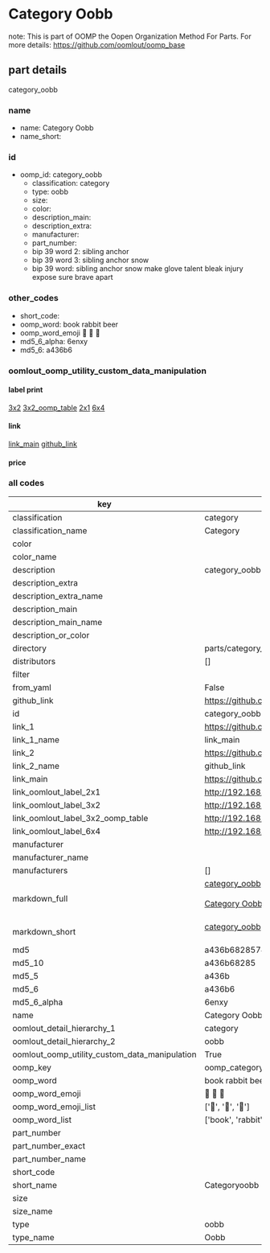# Category Oobb  

note: This is part of OOMP the Oopen Organization Method For Parts. For more details: https://github.com/oomlout/oomp_base

##  part details



category_oobb

### name
* name: Category Oobb
* name_short: 
### id
* oomp_id: category_oobb
  * classification: category
  * type: oobb
  * size: 
  * color: 
  * description_main: 
  * description_extra: 
  * manufacturer: 
  * part_number: 
  * bip 39 word 2: sibling anchor
  * bip 39 word 3: sibling anchor snow
  * bip 39 word: sibling anchor snow make glove talent bleak injury expose sure brave apart

### other_codes
* short_code: 
* oomp_word: book rabbit beer
* oomp_word_emoji :book: :rabbit: :beer:
* md5_6_alpha: 6enxy
* md5_6: a436b6






### oomlout_oomp_utility_custom_data_manipulation
#### label print
[3x2](http://192.168.1.245:1112/?label=oomp%206enxy)
[3x2_oomp_table](http://192.168.1.107:1112/?label=oomp%206enxy)
[2x1](http://192.168.1.242:1112/?label=oomp%206enxy)
[6x4](http://192.168.1.55:1112/?label=oomp%206enxy)    

#### link

[link_main](https://github.com/oomlout/oomlout_oomp_current_version_messy/tree/main/parts/category_oobb) [github_link](https://github.com/oomlout/oomlout_oomp_part_src/tree/main/parts/category_oobb)                             

#### price







### all codes 
| key | value |  
| --- | --- |  
| classification | category |  
| classification_name | Category |  
| color |  |  
| color_name |  |  
| description | category_oobb |  
| description_extra |  |  
| description_extra_name |  |  
| description_main |  |  
| description_main_name |  |  
| description_or_color |   |  
| directory | parts/category_oobb |  
| distributors | [] |  
| filter |  |  
| from_yaml | False |  
| github_link | https://github.com/oomlout/oomlout_oomp_part_src/tree/main/parts/category_oobb |  
| id | category_oobb |  
| link_1 | https://github.com/oomlout/oomlout_oomp_current_version_messy/tree/main/parts/category_oobb |  
| link_1_name | link_main |  
| link_2 | https://github.com/oomlout/oomlout_oomp_part_src/tree/main/parts/category_oobb |  
| link_2_name | github_link |  
| link_main | https://github.com/oomlout/oomlout_oomp_current_version_messy/tree/main/parts/category_oobb |  
| link_oomlout_label_2x1 | http://192.168.1.242:1112/?label=oomp%206enxy |  
| link_oomlout_label_3x2 | http://192.168.1.245:1112/?label=oomp%206enxy |  
| link_oomlout_label_3x2_oomp_table | http://192.168.1.107:1112/?label=oomp%206enxy |  
| link_oomlout_label_6x4 | http://192.168.1.55:1112/?label=oomp%206enxy |  
| manufacturer |  |  
| manufacturer_name |  |  
| manufacturers | [] |  
| markdown_full | [category_oobb](https://github.com/oomlout/oomlout_oomp_current_version_messy/tree/main/parts/category_oobb)<br>[](https://github.com/oomlout/oomlout_oomp_current_version_messy/tree/main/parts/category_oobb)<br>[Category Oobb](https://github.com/oomlout/oomlout_oomp_current_version_messy/tree/main/parts/category_oobb)<br><br> |  
| markdown_short | [category_oobb](https://github.com/oomlout/oomlout_oomp_current_version_messy/tree/main/parts/category_oobb)<br><br> |  
| md5 | a436b682857422f375b1d8699b021e3d |  
| md5_10 | a436b68285 |  
| md5_5 | a436b |  
| md5_6 | a436b6 |  
| md5_6_alpha | 6enxy |  
| name | Category Oobb |  
| oomlout_detail_hierarchy_1 | category |  
| oomlout_detail_hierarchy_2 | oobb |  
| oomlout_oomp_utility_custom_data_manipulation | True |  
| oomp_key | oomp_category_oobb |  
| oomp_word | book rabbit beer |  
| oomp_word_emoji | :book: :rabbit: :beer: |  
| oomp_word_emoji_list | [':book:', ':rabbit:', ':beer:'] |  
| oomp_word_list | ['book', 'rabbit', 'beer'] |  
| part_number |  |  
| part_number_exact |  |  
| part_number_name |  |  
| short_code |  |  
| short_name | Categoryoobb |  
| size |  |  
| size_name |  |  
| type | oobb |  
| type_name | Oobb |  
